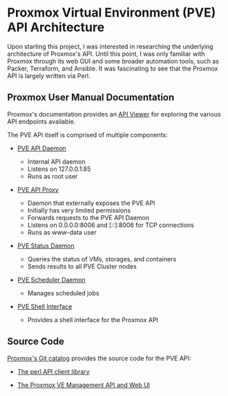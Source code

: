 # Proxmox Virtual Environment (PVE) API Architecture

Upon starting this project, I was interested in researching the underlying
architecture of Proxmox's API. Until this point, I was only familiar with
Proxmox through its web GUI and some broader automation tools, such as Packer,
Terraform, and Ansible. It was fascinating to see that the Proxmox API is
largely written via Perl.

## Proxmox User Manual Documentation

Proxmox's documentation provides an [API Viewer](https://pve.proxmox.com/pve-docs/api-viewer/index.html#/version) for exploring the various API
endpoints available.

The PVE API itself is comprised of multiple components:

- [PVE API Daemon](https://pve.proxmox.com/pve-docs/pvedaemon.8.html)
  - Internal API daemon
  - Listens on 127.0.0.1:85
  - Runs as root user

- [PVE API Proxy](https://pve.proxmox.com/pve-docs/pveproxy.8.html)

  - Daemon that externally exposes the PVE API
  - Initially has very limited permissions
  - Forwards requests to the PVE API Daemon
  - Listens on 0.0.0.0:8006 and [::]:8006 for TCP connections
  - Runs as www-data user

- [PVE Status Daemon](https://pve.proxmox.com/pve-docs/pvestatd.8.html)
  - Queries the status of VMs, storages, and containers
  - Sends results to all PVE Cluster nodes

- [PVE Scheduler Daemon](https://pve.proxmox.com/pve-docs/pvescheduler.8.html)
  - Manages scheduled jobs

- [PVE Shell
  Interface](https://pve.proxmox.com/pve-docs/pve-admin-guide.html#_shell_interface_for_the_proxmox_ve_api)
  - Provides a shell interface for the Proxmox API

## Source Code

[Proxmox's Git catalog](https://git.proxmox.com/) provides the source code for
the PVE API:

- [The perl API client library](https://git.proxmox.com/?p=pve-apiclient.git)

- [The Proxmox VE Management API and Web
  UI](https://git.proxmox.com/?p=pve-manager.git)

## 